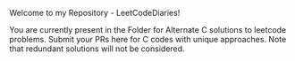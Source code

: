 Welcome to my Repository - LeetCodeDiaries!

You are currently present in the Folder for Alternate C solutions to leetcode problems. Submit your PRs here for C codes with unique approaches. Note that redundant solutions will not be considered. 
